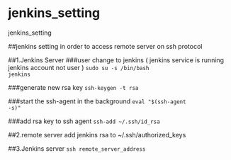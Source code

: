 # jenkins_setting
jenkins_setting

##jenkins setting in order to access remote server on ssh protocol

##1.Jenkins Server
###user change to jenkins ( jenkins service is running jenkins account not user ) 
<code>sudo su -s /bin/bash jenkins</code>

###generate new rsa key
<code>ssh-keygen -t rsa</code>

###start the ssh-agent in the background
<code>eval "$(ssh-agent -s)"</code>

###add rsa key to ssh agent
<code>ssh-add ~/.ssh/id_rsa</code>


##2.remote server
add jenkins rsa to ~/.ssh/authorized_keys

##3.Jenkins server
<code>ssh remote_server_address</code>

